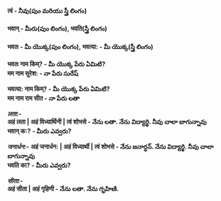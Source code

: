 

#### त्वं - నీవు(పుం మరియు స్త్రీ లింగం)    
#### भवान् - మీరు(పుం లింగం), भवति(స్త్రీ లింగం)  
#### भवतः - మీ యొక్క(పుం లింగం), भवत्या: - మీ యొక్క(స్త్రీ లింగం)  


**भवतः नाम किम्? - మీ యొక్క పేరు ఏమిటి?  
मम नाम सुरेश: - నా పేరు సురేష్**

**भवत्या: नाम किम्? - మీ యొక్క పేరు ఏమిటి?  
मम नाम राम सीत - నా పేరు లతా**

***लता:-***  
**अहं लता | अहं विध्यार्थिनी | त्वं शोभसे  - నేను లతా. నేను విద్యార్థి. నీవు చాలా బాగున్నావు  
भवान् क:? - మీరు ఎవ్వరు?**

***जनार्धन:-***
**अहं जनार्धन: | अहं विध्यार्थी | त्वं शोभसे - నేను జనార్ధన్. నేను విద్యార్థి. నీవు చాలా బాగున్నావు   
भवति का? - మీరు ఎవ్వరు?**

***सीता:-***  
**अहं सीता | अहं गृहिणी - నేను లతా. నేను గృహిణి.** 


